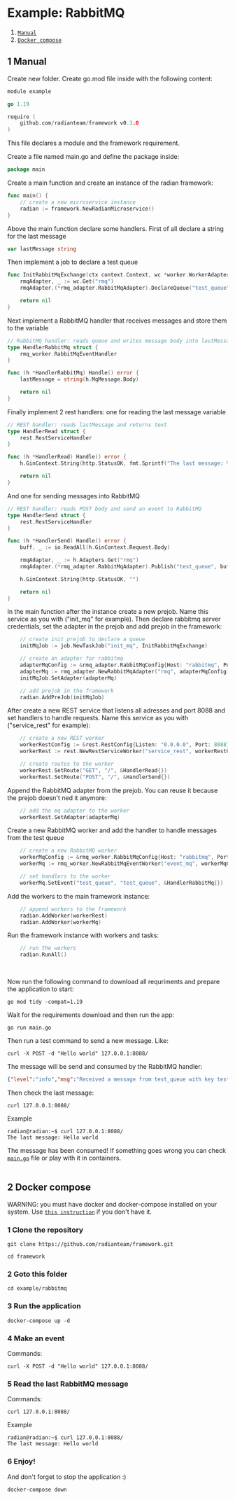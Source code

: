 # Example: RabbitMQ

1. [`Manual`](#1-manual)
2. [`Docker compose`](#2-docker-compose)

## 1 Manual

Create new folder. Create go.mod file inside with the following content:

``` go
module example

go 1.19

require (
	github.com/radianteam/framework v0.3.0
)
```

This file declares a module and the framework requirement.

Create a file named main.go and define the package inside:

``` go
package main
```

Create a main function and create an instance of the radian framework:

``` go
func main() {
	// create a new microservice instance
	radian := framework.NewRadianMicroservice()
}
```

Above the main function declare some handlers. First of all declare a string for the last message

``` go
var lastMessage string
```

Then implement a job to declare a test queue

``` go
func InitRabbitMqExchange(ctx context.Context, wc *worker.WorkerAdapters) error {
	rmqAdapter, _ := wc.Get("rmq")
	rmqAdapter.(*rmq_adapter.RabbitMqAdapter).DeclareQueue("test_queue", true)

	return nil
}
```

Next implement a RabbitMQ handler that receives messages and store them to the variable

``` go
// RabbitMQ handler: reads queue and writes message body into lastMessage
type HandlerRabbitMq struct {
	rmq_worker.RabbitMqEventHandler
}

func (h *HandlerRabbitMq) Handle() error {
	lastMessage = string(h.MqMessage.Body)

	return nil
}
```

Finally implement 2 rest handlers: one for reading the last message variable

``` go
// REST handler: reads lastMessage and returns text
type HandlerRead struct {
	rest.RestServiceHandler
}

func (h *HandlerRead) Handle() error {
	h.GinContext.String(http.StatusOK, fmt.Sprintf("The last message: %s\n", lastMessage))

	return nil
}
```

And one for sending messages into RabbitMQ

``` go
// REST handler: reads POST body and send an event to RabbitMQ
type HandlerSend struct {
	rest.RestServiceHandler
}

func (h *HandlerSend) Handle() error {
	buff, _ := io.ReadAll(h.GinContext.Request.Body)

	rmqAdapter, _ := h.Adapters.Get("rmq")
	rmqAdapter.(*rmq_adapter.RabbitMqAdapter).Publish("test_queue", buff)

	h.GinContext.String(http.StatusOK, "")

	return nil
}
```

In the main function after the instance create a new prejob. Name this service as you with ("init_mq" for example). Then declare rabbitmq server credentials, set the adapter in the prejob and add prejob in the framework:

``` go
    // create init prejob to declare a queue
	initMqJob := job.NewTaskJob("init_mq", InitRabbitMqExchange)

	// create an adapter for rabbitmq
	adapterMqConfig := &rmq_adapter.RabbitMqConfig{Host: "rabbitmq", Port: 5672, Username: "example", Password: "pass", Exchange: ""}
	adapterMq := rmq_adapter.NewRabbitMqAdapter("rmq", adapterMqConfig)
	initMqJob.SetAdapter(adapterMq)

	// add prejob in the framework
	radian.AddPreJob(initMqJob)
```

After create a new REST service that listens all adresses and port 8088 and set handlers to handle requests. Name this service as you with ("service_rest" for example):

``` go
    // create a new REST worker
	workerRestConfig := &rest.RestConfig{Listen: "0.0.0.0", Port: 8088}
	workerRest := rest.NewRestServiceWorker("service_rest", workerRestConfig)

	// create routes to the worker
	workerRest.SetRoute("GET", "/", &HandlerRead{})
	workerRest.SetRoute("POST", "/", &HandlerSend{})
```

Append the RabbitMQ adapter from the prejob. You can reuse it because the prejob doesn't ned it anymore:

``` go
	// add the mq adapter to the worker
	workerRest.SetAdapter(adapterMq)
```

Create a new RabbitMQ worker and add the handler to handle messages from the test queue

``` go
	// create a new RabbitMQ worker
	workerMqConfig := &rmq_worker.RabbitMqConfig{Host: "rabbitmq", Port: 5672, Username: "example", Password: "pass"}
	workerMq := rmq_worker.NewRabbitMqEventWorker("event_mq", workerMqConfig)

	// set handlers to the worker
	workerMq.SetEvent("test_queue", "test_queue", &HandlerRabbitMq{})
```

Add the workers to the main framework instance:

``` go
    // append workers to the framework
	radian.AddWorker(workerRest)
	radian.AddWorker(workerMq)
```

Run the framework instance with workers and tasks:

``` go
    // run the workers
	radian.RunAll()
```
<br>

Now run the following command to download all requriments and prepare the application to start:

```
go mod tidy -compat=1.19
```

Wait for the requirements download and then run the app:

```
go run main.go
```

Then run a test command to send a new message. Like:
```
curl -X POST -d "Hello world" 127.0.0.1:8088/
```

The message will be send and consumed by the RabbitMQ handler:

``` json
{"level":"info","msg":"Received a message from test_queue with key test_queue","time":"2022-11-01T19:49:06Z","worker":"event_mq"}
```

Then check the last message:

```
curl 127.0.0.1:8088/
```

Example
```
radian@radian:~$ curl 127.0.0.1:8088/                        
The last message: Hello world
```

The message has been consumed! If something goes wrong you can check [`main.go`](main.go) file or play with it in containers.
<br><br>

## 2 Docker compose

WARNING: you must have docker and docker-compose installed on your system. Use [`this instruction`](https://docs.docker.com/compose/install/) if you don't have it.

### 1 Clone the repository

```
git clone https://github.com/radianteam/framework.git
```
```
cd framework
```

### 2 Goto this folder

```
cd example/rabbitmq
```


### 3 Run the application

```
docker-compose up -d
```

### 4 Make an event
Commands:
```
curl -X POST -d "Hello world" 127.0.0.1:8088/
```

### 5 Read the last RabbitMQ message
Commands:
```
curl 127.0.0.1:8088/
```

Example
```
radian@radian:~$ curl 127.0.0.1:8088/                        
The last message: Hello world
```

### 6 Enjoy!

And don't forget to stop the application :)

```
docker-compose down
```
